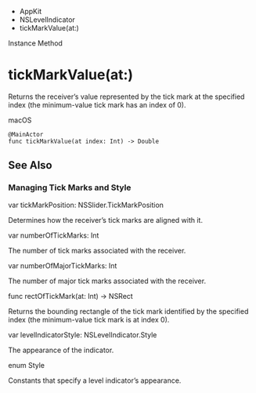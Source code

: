 

- AppKit
- NSLevelIndicator
-  tickMarkValue(at:) 

Instance Method

# tickMarkValue(at:)

Returns the receiver’s value represented by the tick mark at the specified index (the minimum-value tick mark has an index of 0).

macOS

``` source
@MainActor
func tickMarkValue(at index: Int) -> Double
```

## See Also

### Managing Tick Marks and Style

var tickMarkPosition: NSSlider.TickMarkPosition

Determines how the receiver’s tick marks are aligned with it.

var numberOfTickMarks: Int

The number of tick marks associated with the receiver.

var numberOfMajorTickMarks: Int

The number of major tick marks associated with the receiver.

func rectOfTickMark(at: Int) -> NSRect

Returns the bounding rectangle of the tick mark identified by the specified index (the minimum-value tick mark is at index 0).

var levelIndicatorStyle: NSLevelIndicator.Style

The appearance of the indicator.

enum Style

Constants that specify a level indicator’s appearance.

